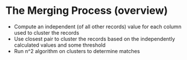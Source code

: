 # The Merging Process (overview)
- Compute an independent (of all other records) value for each column used to
  cluster the records
- Use closest pair to cluster the records based on the independently calculated
  values and some threshold
- Run n^2 algorithm on clusters to determine matches
